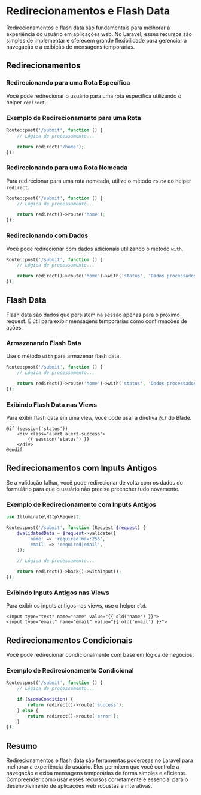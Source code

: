 # Redirecionamentos e Flash Data

Redirecionamentos e flash data são fundamentais para melhorar a experiência do usuário em aplicações web. No Laravel, esses recursos são simples de implementar e oferecem grande flexibilidade para gerenciar a navegação e a exibição de mensagens temporárias.

## Redirecionamentos

### Redirecionando para uma Rota Específica

Você pode redirecionar o usuário para uma rota específica utilizando o helper `redirect`.

### Exemplo de Redirecionamento para uma Rota

```php
Route::post('/submit', function () {
    // Lógica de processamento...

    return redirect('/home');
});
```

### Redirecionando para uma Rota Nomeada

Para redirecionar para uma rota nomeada, utilize o método `route` do helper `redirect`.

```php
Route::post('/submit', function () {
    // Lógica de processamento...

    return redirect()->route('home');
});
```

### Redirecionando com Dados

Você pode redirecionar com dados adicionais utilizando o método `with`.

```php
Route::post('/submit', function () {
    // Lógica de processamento...

    return redirect()->route('home')->with('status', 'Dados processados com sucesso!');
});
```

## Flash Data

Flash data são dados que persistem na sessão apenas para o próximo request. É útil para exibir mensagens temporárias como confirmações de ações.

### Armazenando Flash Data

Use o método `with` para armazenar flash data.

```php
Route::post('/submit', function () {
    // Lógica de processamento...

    return redirect()->route('home')->with('status', 'Dados processados com sucesso!');
});
```

### Exibindo Flash Data nas Views

Para exibir flash data em uma view, você pode usar a diretiva `@if` do Blade.

```blade
@if (session('status'))
    <div class="alert alert-success">
        {{ session('status') }}
    </div>
@endif
```

## Redirecionamentos com Inputs Antigos

Se a validação falhar, você pode redirecionar de volta com os dados do formulário para que o usuário não precise preencher tudo novamente.

### Exemplo de Redirecionamento com Inputs Antigos

```php
use Illuminate\Http\Request;

Route::post('/submit', function (Request $request) {
    $validatedData = $request->validate([
        'name' => 'required|max:255',
        'email' => 'required|email',
    ]);

    // Lógica de processamento...

    return redirect()->back()->withInput();
});
```

### Exibindo Inputs Antigos nas Views

Para exibir os inputs antigos nas views, use o helper `old`.

```blade
<input type="text" name="name" value="{{ old('name') }}">
<input type="email" name="email" value="{{ old('email') }}">
```

## Redirecionamentos Condicionais

Você pode redirecionar condicionalmente com base em lógica de negócios.

### Exemplo de Redirecionamento Condicional

```php
Route::post('/submit', function () {
    // Lógica de processamento...

    if ($someCondition) {
        return redirect()->route('success');
    } else {
        return redirect()->route('error');
    }
});
```

## Resumo

Redirecionamentos e flash data são ferramentas poderosas no Laravel para melhorar a experiência do usuário. Eles permitem que você controle a navegação e exiba mensagens temporárias de forma simples e eficiente. Compreender como usar esses recursos corretamente é essencial para o desenvolvimento de aplicações web robustas e interativas.
